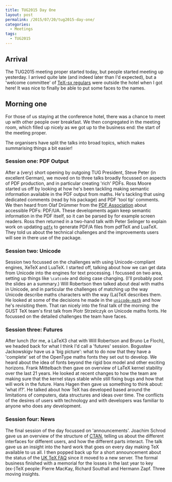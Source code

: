 ```yaml
---
title: TUG2015 Day One
layout: post
permalink: /2015/07/20/tug2015-day-one/
categories:
  - Meetings
tags:
  - TUG2015
---
```

## Arrival

The TUG2015 meeting proper started today, but  people started meeting up yesterday. I arrived quite late (and indeed later than I'd expected), but a 'welcome committee' of [TeX-sx regulars](https://tex.stackexchange.com) were outside the hotel when I got here! It was nice to finally be able to put some faces to the names.

## Morning one

For those of us staying at the conference hotel, there was a chance to meet up with other people over breakfast. We then congregated in the meeting room, which filled up nicely as we got up to the business end: the start of the meeting proper.

The organisers have split the talks into broad topics, which makes summarising things a bit easier!

### Session one: PDF Output

After a (very) short opening by outgoing TUG President, Steve Peter (in excellent German), we moved on to three talks broadly focussed on aspects of PDF production, and in particular creating 'rich' PDFs. Ross Moore started us off by looking at how he's been tackling making semantic information available in the PDF output from maths. He's tackling that using dedicated comments (read by his package) and PDF 'tool tip' comments. We then heard from Olaf Drümmer from the [PDF Association](http://www.pdfa.org/) about accessible PDFs: PDF/UA. These developments again keep semantic information in the PDF itself, so it can be parsed by for example screen readers. Ross then returned in a two-hand talk with Peter Selinger to explain work on updating [`pdfx`](https://ctan.org/pkg/pdfx) to generate PDF/A files from pdfTeX and LuaTeX. They told us about the technical challenges and the improvements users will see in there use of the package.

### Session two: Unicode

Session two focussed on the challenges with using Unicode-compliant engines, XeTeX and LuaTeX. I started off, talking about how we can get data from Unicode into the engines for text processing. I focussed on two area, setting up things like `\catcode` and doing case changing. (I'll probably post the slides an a summary.) Will Robertson then talked about deal with maths in Unicode, and in particular the challenges of matching up the way Unicode describe maths characters with the way (La)TeX describes them. He looked at some of the decisions he made in the [`unicode-math`](https://ctan.org/pkg/unicode-math) and how he's revisiting them. That ran nicely into the final talk of the morning: the GUST TeX team's first talk from Piotr Strzelczyk on Unicode maths fonts. He focussed on the detailed challenges the team have faces.

### Session three: Futures

After lunch (for me, a LaTeX3 chat with Will Robertson and Bruno Le Floch), we headed back for what I think I'd call a 'futures' session. Bogusław Jackowskigv have us a 'big picture': what to do now that they have a 'complete' set of the OpenType maths fonts they set out to develop. We heard about the idea of fonts beyond the rigid box model and other exciting horizons. Frank Mittelbach then gave on overview of LaTeX kernel stability over the last 21 years. He looked at recent changes to how the team are making sure that the kernel stays stable while still fixing bugs and how that will work in the future. Hans Hagen then gave us something to think about: 'what if?'. He talked about how TeX has developed based around the limitations of computers, data structures  and ideas over time. The conflicts of the desires of users with technology and with developers was familiar to anyone who does any development.

### Session four: News

The final session of the day focussed on 'announcements'. Joachim Schrod gave us an overview of the structure of [CTAN](https://ctan.org), telling us about the different interfaces for different users, and how the different parts interact. The talk gave us an insight into the hard work that goes on every day making TeX available to us all. I then popped back up for a short announcement about the status of the [UK TeX FAQ](https://texfaq.org) since it moved to a new server. The formal business finished with a memorial for the losses in the last year to key (ex-)TeX people: Pierre MacKay, Richard Southall and Hermann Zapf.  Three moving insights.
